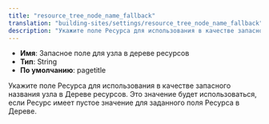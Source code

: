 ```yaml
---
title: "resource_tree_node_name_fallback"
translation: "building-sites/settings/resource_tree_node_name_fallback"
description: "Укажите поле Ресурса для использования в качестве запасного названия узла в Дереве ресурсов"
---
```


-   **Имя**: Запасное поле для узла в дереве ресурсов
-   **Тип**: String  
-   **По умолчанию**: pagetitle   

Укажите поле Ресурса для использования в качестве запасного названия узла в Дереве ресурсов. Это значение будет использоваться, если Ресурс имеет пустое значение для заданного поля Ресурса в Дереве.